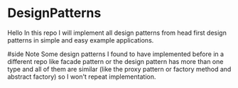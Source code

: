 # DesignPatterns

Hello In this repo I will implement all design patterns from head first design patterns in simple and easy example applications.

#side Note
Some design patterns I found to have implemented before in a different repo like facade pattern or the design pattern has more than one type and all of them are similar (like the proxy pattern or factory method and abstract factory) so I won't repeat implementation.
